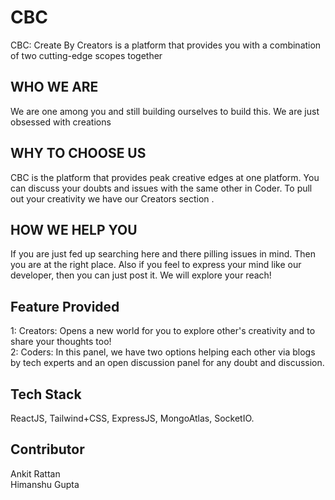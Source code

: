 # CBC
CBC: Create By Creators is a platform that provides you with a combination of two cutting-edge scopes together
## WHO WE ARE
We are one among you and still building ourselves to build this. We are just obsessed with creations

## WHY TO CHOOSE US
CBC is the platform that provides peak creative edges at one platform. 
You can discuss your doubts and issues with the same other in Coder.
To pull out your creativity we have our Creators section .

## HOW WE HELP YOU
If you are just fed up searching here and there pilling issues in mind.
Then you are at the right place. 
Also if you feel to express your mind like our developer, then you can just post it.
We will explore your reach! 

## Feature Provided 
1: Creators: Opens a new world for you to explore other's creativity and to share your thoughts too!
<br>
2: Coders: In this panel, we have two options helping each other via blogs by tech experts and an open discussion panel for any doubt and discussion.

## Tech Stack 
ReactJS, Tailwind+CSS, ExpressJS, MongoAtlas, SocketIO.

## Contributor
Ankit Rattan <br> Himanshu Gupta
